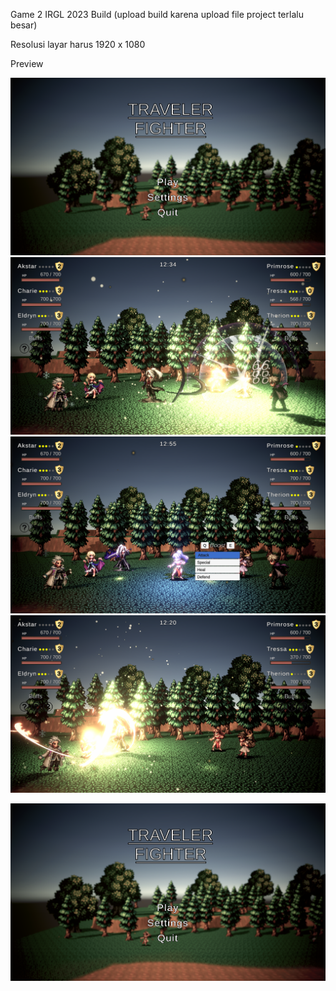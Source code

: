 Game 2 IRGL 2023 Build (upload build karena upload file project terlalu besar)

Resolusi layar harus 1920 x 1080

Preview

![Alt text](Preview/Screenshot%20(5).png)
![Alt text](Preview/Screenshot%20(3).png)
![Alt text](Preview/Screenshot%20(1).png)
![Alt text](Preview/Screenshot%20(4).png)


[![Video Title](Preview/Screenshot%20(5).png)](Preview/IRGL2-DEMO.mp4)
